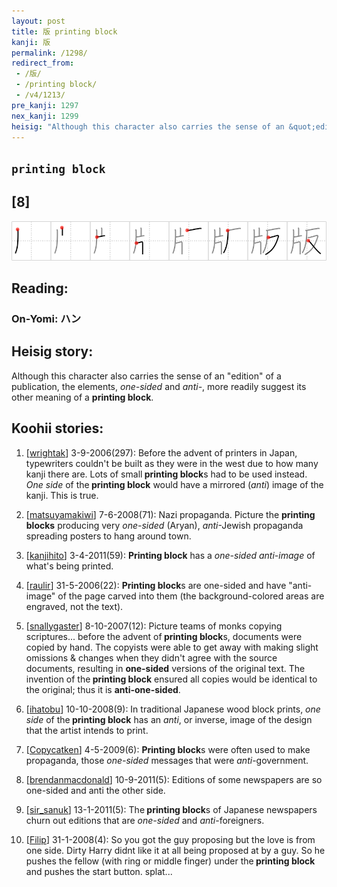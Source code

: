 ```yaml
---
layout: post
title: 版 printing block
kanji: 版
permalink: /1298/
redirect_from:
 - /版/
 - /printing block/
 - /v4/1213/
pre_kanji: 1297
nex_kanji: 1299
heisig: "Although this character also carries the sense of an &quot;edition&quot; of a publication, the elements, <i>one-sided</i> and <i>anti-</i>, more readily suggest its other meaning of a <b>printing block</b>."
---
```


## `printing block`

## [8]

<div class="stroke"><img src="../images/E78988.png" /></div>

## Reading:

### On-Yomi: ハン

## Heisig story:

Although this character also carries the sense of an &quot;edition&quot; of a publication, the elements, <i>one-sided</i> and <i>anti-</i>, more readily suggest its other meaning of a <b>printing block</b>.

## Koohii stories:

1) [<a href="http://kanji.koohii.com/profile/wrightak">wrightak</a>] 3-9-2006(297): Before the advent of printers in Japan, typewriters couldn&#039;t be built as they were in the west due to how many kanji there are. Lots of small<strong> printing block</strong>s had to be used instead. <em>One side</em> of the<strong> printing block</strong> would have a mirrored (<em>anti</em>) image of the kanji. This is true.

2) [<a href="http://kanji.koohii.com/profile/matsuyamakiwi">matsuyamakiwi</a>] 7-6-2008(71): Nazi propaganda. Picture the <strong>printing blocks</strong> producing very <em>one-sided</em> (Aryan), <em>anti</em>-Jewish propaganda spreading posters to hang around town.

3) [<a href="http://kanji.koohii.com/profile/kanjihito">kanjihito</a>] 3-4-2011(59): <strong>Printing block</strong> has a <em>one-sided</em> <em>anti-image</em> of what&#039;s being printed.

4) [<a href="http://kanji.koohii.com/profile/raulir">raulir</a>] 31-5-2006(22): <strong>Printing block</strong>s are one-sided and have &quot;anti-image&quot; of the page carved into them (the background-colored areas are engraved, not the text).

5) [<a href="http://kanji.koohii.com/profile/snallygaster">snallygaster</a>] 8-10-2007(12): Picture teams of monks copying scriptures... before the advent of<strong> printing block</strong>s, documents were copied by hand. The copyists were able to get away with making slight omissions &amp; changes when they didn&#039;t agree with the source documents, resulting in <strong>one-sided</strong> versions of the original text. The invention of the<strong> printing block</strong> ensured all copies would be identical to the original; thus it is <strong>anti-one-sided</strong>.

6) [<a href="http://kanji.koohii.com/profile/ihatobu">ihatobu</a>] 10-10-2008(9): In traditional Japanese wood block prints, <em>one side</em> of the<strong> printing block</strong> has an <em>anti</em>, or inverse, image of the design that the artist intends to print.

7) [<a href="http://kanji.koohii.com/profile/Copycatken">Copycatken</a>] 4-5-2009(6): <strong>Printing block</strong>s were often used to make propaganda, those <em>one-sided</em> messages that were <em>anti</em>-government.

8) [<a href="http://kanji.koohii.com/profile/brendanmacdonald">brendanmacdonald</a>] 10-9-2011(5): Editions of some newspapers are so one-sided and anti the other side.

9) [<a href="http://kanji.koohii.com/profile/sir_sanuk">sir_sanuk</a>] 13-1-2011(5): The<strong> printing block</strong>s of Japanese newspapers churn out editions that are <em>one-sided</em> and <em>anti</em>-foreigners.

10) [<a href="http://kanji.koohii.com/profile/Filip">Filip</a>] 31-1-2008(4): So you got the guy proposing but the love is from one side. Dirty Harry didnt like it at all being proposed at by a guy. So he pushes the fellow (with ring or middle finger) under the<strong> printing block</strong> and pushes the start button. splat...
